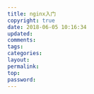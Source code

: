 ```yaml
---
title: nginx入门
copyright: true
date: 2018-06-05 10:16:34
updated:
comments:
tags:
categories:
layout:
permalink:
top:
password:
---
```

